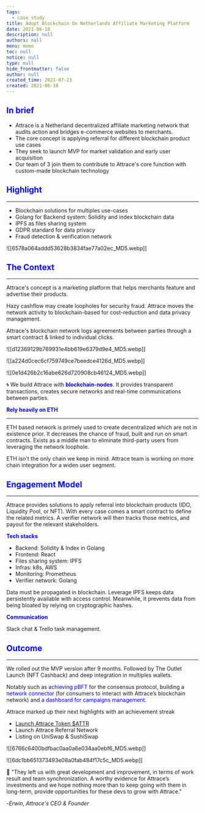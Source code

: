 ```yaml
---
tags: 
  - case study
title: Adopt Blockchain On Netherlands Affiliate Marketing Platform
date: 2021-06-18
description: null
authors: null
menu: memo
toc: null
notice: null
type: null
hide_frontmatter: false
author: null
created_time: 2021-07-23
created: 2021-06-18
---
```


## <span style='color:blue'>In brief</span>

* Attrace is a Netherland decentralized affiliate marketing network that audits action and bridges e-commerce websites to merchants. 
* The core concept is applying referral for different blockchain product use cases
* They seek to launch MVP for market validation and early user acquisition
* Our team of 3 join them to contribute to Attrace's core function with custom-made blockchain technology

## <span style='color:blue'>Highlight</span>

---

* Blockchain solutions for multiples use-cases
* Golang for Backend system: Solidity and index blockchain data
* IPFS as files sharing system 
* GDPR standard for data privacy
* Fraud detection & verification network

![[6578a064addd53628b3834fae77a02ec_MD5.webp]]


## <span style='color:blue'>The Context</span>

---

<!-- column_list 09bc1d3c-ae48-4687-b48e-adcf51c8967c -->

<!-- column 1fc62d9f-614f-400c-b7b2-2c29f4afc124 -->

Attrace's concept is a marketing platform that helps merchants feature and advertise their products.

Hazy cashflow may create loopholes for security fraud. Attrace moves the network activity to blockchain-based for cost-reduction and data privacy management. 

Attrace's blockchain network logs agreements between parties through a smart contract & linked to individual clicks. 

<!-- column 7fd5c26f-b2ae-4003-a597-e7ab43f2ed3c -->

![[d12369129b769931e4bb619e6379d9e4_MD5.webp]]

<!-- column_list b9d5a518-87bc-4b05-acab-791cb9513044 -->

<!-- column af8f329c-d32c-438a-bd2f-7d033f9560bd -->

![[a224d0cec6cf759749ce7beedce4126d_MD5.webp]]

<!-- column 45fa0529-906b-4e24-a9ef-122e61be5212 -->

![[0e1d426b2c16abe626d720908cb46124_MD5.webp]]

🌀 We build Attrace with <span style='color:blue'>**blockchain-nodes**</span>. It provides transparent transactions, creates secure networks and real-time communications between parties.


<span style='color:blue'>**Rely heavily on ETH**</span>

---

ETH based network is primely used to create decentralized which are not in existence prior. It decreases the chance of fraud, built and run on smart contracts. Exists as a middle man to eliminate third-party users from leveraging the network loophole. 

ETH isn't the only chain we keep in mind. Attrace team is working on more chain integration for a widen user segment. 


## <span style='color:blue'>Engagement Model</span>

---

Attrace provides solutions to apply referral into blockchain products (IDO, Liquidity Pool, or NFT). With every case comes a smart contract to define the related metrics. A verifier network will then tracks those metrics, and payout for the relevant stakeholders.

<!-- column_list 131408bd-4163-429f-90fb-4e5f69c8eba1 -->

<!-- column 51527a49-be38-4e75-998e-6f9e3945d542 -->

<span style='color:blue'>**Tech stacks**</span>

* Backend: Solidity & Index in Golang
* Frontend: React
* Files sharing system: IPFS
* Infras: k8s, AWS
* Monitoring: Prometheus
* Verifier network: Golang

<!-- column 32537c12-651d-4715-9637-8a5fb3cb5bdf -->

Data must be propagated in blockchain. Leverage IPFS keeps data persistently available with access control. Meanwhile, it prevents data from being bloated by relying on cryptographic hashes. 


<span style='color:blue'>**Communication**</span>

Slack chat & Trello task management.


## <span style='color:blue'>Outcome</span>

---

<!-- column_list e99610bb-1d84-4d12-a21b-e71bd44b2cea -->

<!-- column 1e9102c8-0759-418e-b9d0-8ab8b5695714 -->

We rolled out the MVP version after 9 months. Followed by The Outlet Launch (NFT Cashback) and deep integration in multiples wallets.

Notably such as <span style='color:blue'>achieving pBFT</span> for the consensus protocol, building a <span style='color:blue'>network connector</span> (for consumers to interact with Attrace’s blockchain network) and <span style='color:blue'>a dashboard for campaigns management</span>.


Attrace marked up their next highlights with an achievement streak 

* [Launch Attrace Token $ATTR ](https://medium0.com/attrace/launch-of-attrace-token-attr-8af568436136?source=rss-43b67b0fd75b------2)
* Launch Attrace Referral Network
* Listing on UniSwap & SushiSwap

<!-- column 3e2bda47-f6b4-40b6-8057-bc3a69590170 -->

![[6766c6400bdfbac0aa0a6e034aa0ebf6_MD5.webp]]

<!-- column_list 0dce8056-1c92-4044-8335-8c5839b61233 -->

<!-- column 6e56ffaf-4073-498c-846e-e464dffd6fa0 -->

![[6dc1bb651373493e08a0fab484f17c5c_MD5.webp]]

<!-- column 0f44f1d7-649f-49af-ae1b-98b73b7273be -->

💬 "They left us with great development and improvement, in terms of work result and team synchronization. A worthy evidence for Attrace’s investments and we hope nothing more than to keep going with them in long-term, provide opportunities for these devs to grow with Attrace."

-*Erwin, Attrace's CEO & Founder*
